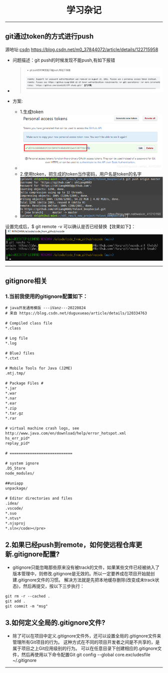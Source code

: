 # <center>学习杂记
---
## git通过token的方式进行push
源地址:[csdn](https://blog.csdn.net/m0_37844072/article/details/122715958)
https://blog.csdn.net/m0_37844072/article/details/122715958
- 问题描述：git push的时候发现不能push,有如下报错
- >![](./assets/Snipaste_2022-08-24_12-33-22.png)

- 方案:
    - 1.生成token
    - ![](assets/20191122170943600.png)
    - 2.使用token，把生成的token当作密码，用户名是token的名字
    - ![](assets/5505a44f099b49568d25e3b254fbafca.png)

设置完成后，$ git remote -v 可以确认是否已经替换【效果如下】：
![](assets/token-example1.png)

---

## gitignore相关
### 1.当前我使用的gitignore配置如下：
```ignore
# java开发通用模版 ---iVanz---20220824
# 来自 https://blog.csdn.net/duguxueao/article/details/120334763

# Compiled class file
*.class

# Log file
*.log

# BlueJ files
*.ctxt

# Mobile Tools for Java (J2ME)
.mtj.tmp/

# Package Files #
*.jar
*.war
*.nar
*.ear
*.zip
*.tar.gz
*.rar

# virtual machine crash logs, see http://www.java.com/en/download/help/error_hotspot.xml
hs_err_pid*
replay_pid*

# ============================

# system ignore
.DS_Store
node_modules/

##uniapp
unpackage/

# Editor directories and files
.idea/
.vscode/
*.suo
*.ntvs*
*.njsproj
*.sln</code></pre> 
```
## 2.如果已经push到remote，如何使远程仓库更新.gitignore配置?
- gitignore只能忽略那些原来没有被track的文件，如果某些文件已经被纳入了版本管理中，则修改.gitignore是无效的。所以一定要养成在项目开始就创建.gitignore文件的习惯。
解决方法就是先把本地缓存删除(改变成未track状态)，然后再提交，按以下三步执行：
```git
git rm -r --cached .
git add .
git commit -m "msg"
```

## 3.如何定义全局的.gitignore文件?
- 除了可以在项目中定义.gitignore文件外，还可以设置全局的.gitignore文件来管理所有Git项目的行为。
这种方式在不同的项目开发者之间是不共享的，是属于项目之上Git应用级别的行为。
可以在任意目录下创建相应的.gitignore文件，然后再使用以下命令配置Git
git config --global core.excludesfile ~/.gitignore

---